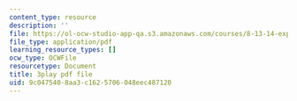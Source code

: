 ```yaml
---
content_type: resource
description: ''
file: https://ol-ocw-studio-app-qa.s3.amazonaws.com/courses/8-13-14-experimental-physics-i-ii-junior-lab-fall-2016-spring-2017/9c0475408aa3c1625706048eec487120_uyZkD_6fd9c.pdf
file_type: application/pdf
learning_resource_types: []
ocw_type: OCWFile
resourcetype: Document
title: 3play pdf file
uid: 9c047540-8aa3-c162-5706-048eec487120
---
```

